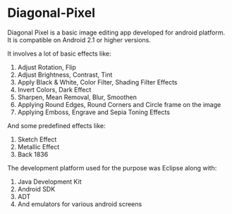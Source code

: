 Diagonal-Pixel
==============

Diagonal Pixel is a basic image editing app developed for android platform. It is compatible on Android 2.1 or higher versions.

It involves a lot of basic effects like:

1. Adjust Rotation, Flip
2. Adjust Brightness, Contrast, Tint
3. Apply Black & White, Color Filter, Shading Filter Effects
4. Invert Colors, Dark Effect
5. Sharpen, Mean Removal, Blur, Smoothen
6. Applying Round Edges, Round Corners and Circle frame on the image
7. Applying Emboss, Engrave and Sepia Toning Effects

And some predefined effects like:

1. Sketch Effect
2. Metallic Effect
3. Back 1836

The development platform used for the purpose was Eclipse along with:

1. Java Development Kit
2. Android SDK
3. ADT
4. And emulators for various android screens
